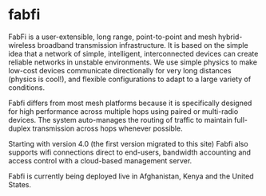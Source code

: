 # fabfi
FabFi is a user-extensible, long range, point-to-point and mesh hybrid-wireless broadband transmission infrastructure. It is based on the simple idea that a network of simple, intelligent, interconnected devices can create reliable networks in unstable environments. We use simple physics to make low-cost devices communicate directionally for very long distances (physics is cool!), and flexible configurations to adapt to a large variety of conditions.

Fabfi differs from most mesh platforms because it is specifically designed for high performance across multiple hops using paired or multi-radio devices. The system auto-manages the routing of traffic to maintain full-duplex transmission across hops whenever possible.

Starting with version 4.0 (the first version migrated to this site) Fabfi also supports wifi connections direct to end-users, bandwidth accounting and access control with a cloud-based management server.

Fabfi is currently being deployed live in Afghanistan, Kenya and the United States. 
